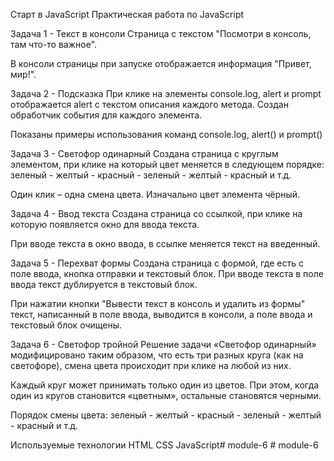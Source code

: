 Старт в JavaScript
Практическая работа по JavaScript

Задача 1 - Текст в консоли
Страница с текстом "Посмотри в консоль, там что-то важное".

В консоли страницы при запуске отображается информация "Привет, мир!".

Задача 2 - Подсказка
При клике на элементы console.log, alert и prompt отображается alert c текстом описания каждого метода. Создан обработчик события для каждого элемента.

Показаны примеры использования команд console.log, alert() и prompt()

Задача 3 - Светофор одинарный
Создана страница с круглым элементом, при клике на который цвет меняется в следующем порядке: зеленый - желтый - красный - зеленый - желтый - красный и т.д.

Один клик – одна смена цвета. Изначально цвет элемента чёрный.

Задача 4 - Ввод текста
Создана страница со ссылкой, при клике на которую появляется окно для ввода текста.

При вводе текста в окно ввода, в ссылке меняется текст на введенный.

Задача 5 - Перехват формы
Создана страница с формой, где есть с поле ввода, кнопка отправки и текстовый блок. При вводе текста в поле ввода текст дублируется в текстовый блок.

При нажатии кнопки "Вывести текст в консоль и удалить из формы" текст, написанный в поле ввода, выводится в консоли, а поле ввода и текстовый блок очищены.

Задача 6 - Светофор тройной
Решение задачи «Светофор одинарный» модифицировано таким образом, что есть три разных круга (как на светофоре), смена цвета происходит при клике на любой из них.

Каждый круг может принимать только один из цветов. При этом, когда один из кругов становится «цветным», остальные становятся черными.

Порядок смены цвета: зеленый - желтый - красный - зеленый - желтый - красный и т.д.

Используемые технологии
HTML
CSS
JavaScript#   m o d u l e - 6  
 #   m o d u l e - 6  
 